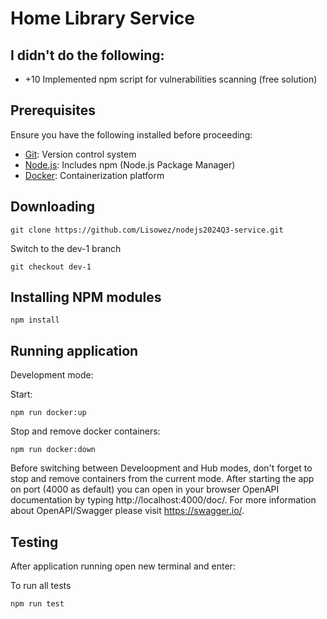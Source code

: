 # Home Library Service

## I didn't do the following:
 - +10 Implemented npm script for vulnerabilities scanning (free solution)

## Prerequisites

Ensure you have the following installed before proceeding:

- [Git](https://git-scm.com/downloads): Version control system
- [Node.js](https://nodejs.org/): Includes npm (Node.js Package Manager)
- [Docker](https://www.docker.com/products/docker-desktop): Containerization platform
  
## Downloading

```
git clone https://github.com/Lisowez/nodejs2024Q3-service.git
```
Switch to the dev-1 branch

```
git checkout dev-1
```

## Installing NPM modules

```
npm install
```

## Running application

Development mode:

Start:
```
npm run docker:up
```
Stop and remove docker containers:
```
npm run docker:down
```

Before switching between Develoopment and Hub modes, don't forget to stop and remove containers from the current mode.
After starting the app on port (4000 as default) you can open
in your browser OpenAPI documentation by typing http://localhost:4000/doc/.
For more information about OpenAPI/Swagger please visit https://swagger.io/.

## Testing

After application running open new terminal and enter:

To run all tests 

```
npm run test
```
